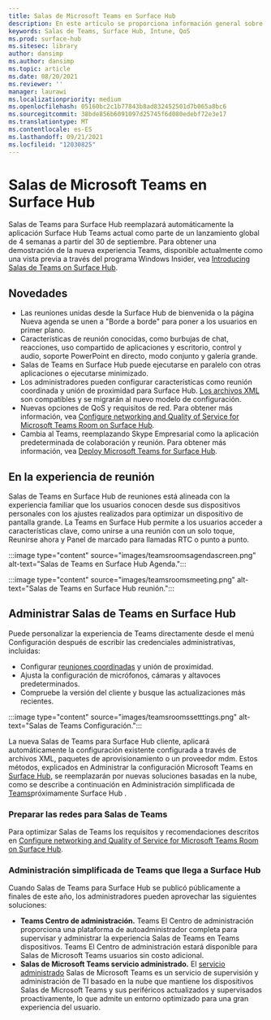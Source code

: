```yaml
---
title: Salas de Microsoft Teams en Surface Hub
description: En este artículo se proporciona información general sobre Salas de Microsoft Teams en Surface Hub.
keywords: Salas de Teams, Surface Hub, Intune, QoS
ms.prod: surface-hub
ms.sitesec: library
author: dansimp
ms.author: dansimp
ms.topic: article
ms.date: 08/20/2021
ms.reviewer: ''
manager: laurawi
ms.localizationpriority: medium
ms.openlocfilehash: 05160bc2c1b77843b8ad832452501d7b065a8bc6
ms.sourcegitcommit: 38bde856b6091097d25745f6d080edebf72e3e17
ms.translationtype: MT
ms.contentlocale: es-ES
ms.lasthandoff: 09/21/2021
ms.locfileid: "12030825"
---
```

# <a name="microsoft-teams-rooms-on-surface-hub"></a>Salas de Microsoft Teams en Surface Hub

Salas de Teams para Surface Hub reemplazará automáticamente la aplicación [](hub-teams-app.md) Surface Hub Teams actual como parte de un lanzamiento global de 4 semanas a partir del 30 de septiembre. Para obtener una demostración de la nueva experiencia Teams, disponible actualmente como una vista previa a través del programa Windows Insider, vea [Introducing Salas de Teams on Surface Hub](https://techcommunity.microsoft.com/t5/surface-it-pro-blog/introducing-teams-rooms-on-surface-hub/ba-p/2118373).

## <a name="whats-new"></a>Novedades

- Las reuniones unidas desde la Surface Hub de bienvenida o la página Nueva agenda se unen a "Borde a borde" para poner a los usuarios en primer plano.
- Características de reunión conocidas, como burbujas de chat, reacciones, uso compartido de aplicaciones y escritorio, control y audio, soporte PowerPoint en directo, modo conjunto y galería grande.
- Salas de Teams en Surface Hub puede ejecutarse en paralelo con otras aplicaciones o ejecutarse minimizado.
- Los administradores pueden configurar características como reunión coordinada y unión de proximidad para Surface Hub. [Los archivos XML](/microsoftteams/rooms/surface-hub-manage-config#teams-configuration-file-syntax) son compatibles y se migrarán al nuevo modelo de configuración.
- Nuevas opciones de QoS y requisitos de red. Para obtener más información, vea [Configure networking and Quality of Service for Microsoft Teams Room on Surface Hub](surface-hub-teams-rooms-networking.md).
- Cambia al Teams, reemplazando Skype Empresarial como la aplicación predeterminada de colaboración y reunión. Para obtener más información, vea [Deploy Microsoft Teams for Surface Hub](/MicrosoftTeams/teams-surface-hub).

## <a name="in-meeting-experience"></a>En la experiencia de reunión

Salas de Teams en Surface Hub de reuniones está alineada con la experiencia familiar que los usuarios conocen desde sus dispositivos personales con los ajustes realizados para optimizar un dispositivo de pantalla grande. La Teams en Surface Hub permite a los usuarios acceder a características clave, como unirse a una reunión con un solo toque, Reunirse ahora y Panel de marcado para llamadas RTC o punto a punto.

:::image type="content" source="images/teamsroomsagendascreen.png" alt-text="Salas de Teams en Surface Hub Agenda.":::

:::image type="content" source="images/teamsroomsmeeting.png" alt-text="Salas de Teams en Surface Hub reunión.":::

## <a name="manage-teams-rooms-on-surface-hub"></a>Administrar Salas de Teams en Surface Hub

 Puede personalizar la experiencia de Teams directamente desde el menú Configuración después de escribir las credenciales administrativas, incluidas:

- Configurar [reuniones coordinadas](/microsoftteams/rooms/coordinated-meetings) y unión de proximidad.
- Ajusta la configuración de micrófonos, cámaras y altavoces predeterminados.
- Compruebe la versión del cliente y busque las actualizaciones más recientes.

:::image type="content" source="images/teamsroomssetttings.png" alt-text="Salas de Teams Configuración.":::

La nueva Salas de Teams para Surface Hub cliente, aplicará automáticamente la configuración existente configurada a través de archivos XML, paquetes de aprovisionamiento o un proveedor mdm. Estos métodos, explicados en Administrar la configuración Microsoft Teams en [Surface Hub](/microsoftteams/rooms/surface-hub-manage-config), se reemplazarán por nuevas soluciones basadas en la nube, como se describe a continuación en Administración simplificada de [Teams](#simplified-management-of-teams-coming-to-surface-hub)próximamente Surface Hub .

### <a name="prepare-networking-for-teams-rooms"></a>Preparar las redes para Salas de Teams

Para optimizar Salas de Teams los requisitos y recomendaciones descritos en [Configure networking and Quality of Service for Microsoft Teams Room on Surface Hub](surface-hub-teams-rooms-networking.md).

### <a name="simplified-management-of-teams-coming-to-surface-hub"></a>Administración simplificada de Teams que llega a Surface Hub

Cuando Salas de Teams para Surface Hub se publicó públicamente a finales de este año, los administradores pueden aprovechar las siguientes soluciones:

- **Teams Centro de administración.** Teams El Centro de administración proporciona una plataforma de autoadministrador completa para supervisar y administrar la experiencia Salas de Teams en Teams dispositivos. Teams El Centro de administración estará disponible para Salas de Microsoft Teams usuarios sin costo adicional.
- **Salas de Microsoft Teams servicio administrado.** El [servicio administrado](/microsoftteams/rooms/microsoft-teams-rooms-premium) Salas de Microsoft Teams es un servicio de supervisión y administración de TI basado en la nube que mantiene los dispositivos Salas de Microsoft Teams y sus periféricos actualizados y supervisados proactivamente, lo que admite un entorno optimizado para una gran experiencia del usuario.
